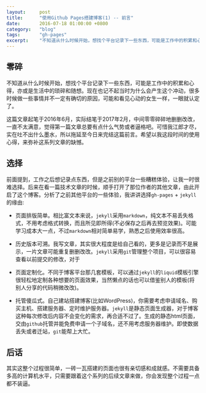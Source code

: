 ```yaml
---
layout:     post
title:      "使用Github Pages搭建博客(1) -- 前言"
date:       2016-07-18 01:00:00 +0800
category:   "blog"
tags:       "gh-pages"
excerpt:    "不知道从什么时候开始，想找个平台记录下一些东西，可能是工作中的积累和心得，亦或是生活中的琐碎和随想。现在也记不起当时为什么会产生这个冲动，很多时候做一些事情并不一定有确切的原因，可能和看见心动的女生一样，一眼就认定了。"
---
```


## 零碎

不知道从什么时候开始，想找个平台记录下一些东西，可能是工作中的积累和心得，亦或是生活中的琐碎和随想。现在也记不起当时为什么会产生这个冲动，很多时候做一些事情并不一定有确切的原因，可能和看见心动的女生一样，一眼就认定了。

这篇文章起笔于2016年6月，实际结笔于2017年2月，中间零零碎碎地删删改改，一直不太满意，觉得第一篇文章总要有点什么气势或者逼格吧。可惜我江郎才尽，实在吐不出什么墨水，所以拖延至今日来完结这篇前言。希望以我这段时间的使用心得，来弥补这系列文章的缺憾。

## 选择

前面提到，工作之后想记录点东西，但是之前别的平台一些糟糕体验，让我一时很难选择。后来在看一篇技术文章的时候，顺手打开了那位作者的其他文章，由此开启了这个博客。分析了之前其他平台的一些体验，我讲讲选择`gh-pages` + `jekyll`的缘由:

- 页面排版简单。相比富文本来说，`jekyll`采用`markdown`，纯文本不易丢失格式，不用考虑格式转换，而且所见即所得(不必保存之后再去预览效果)。可能学习成本大一点，不过`markdown`相对简单易学，熟悉之后使用效率很高。

- 历史版本可溯。我写文章，其实很大程度是给自己看的，更多是记录而不是展示，一片文章可能重复删删改改。`jekyll`采用`git`管理整个项目，可以很容易查看以前提交的修改，对于

- 页面定制化。不同于博客平台那几套模板，可以通过`jekyll`的`liquid`模板引擎很轻松地定制各种想要的页面效果，当然懒点的话也可以借鉴别人的模板(将别人分享的代码稍微改改)。

- 托管傻瓜式。自己建站搭建博客(比如WordPress)，你需要考虑申请域名、购买主机、搭建服务器、定时维护服务器。`jekyll`是静态页面生成器，对于博客这种每次修改后内容不会变化的需求，再合适不过了。生成的静态html页面，交由`github`托管并能免费申请一个子域名，还不用考虑服务器维护。即使数据丢失或者迁站，`git`能帮上大忙。

## 后话

其实这整个过程很简单，一砖一瓦搭建的页面也很有亲切感和成就感。不需要具备多高的计算机水平，只需要跟着这个系列的后续文章来做，你会发现整个过程一点都不装逼。
